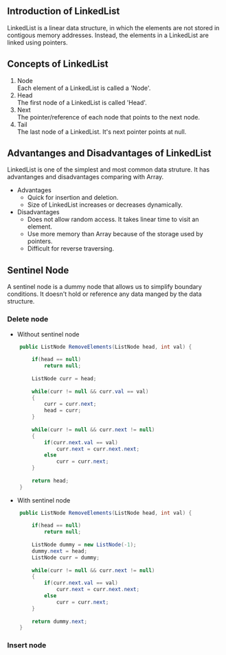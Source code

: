 ## Introduction of LinkedList
LinkedList is a linear data structure, in which the elements are not stored in contigous memory addresses. Instead, the elements in a LinkedList are linked using pointers.

## Concepts of LinkedList
1. Node </br>
   Each element of a LinkedList is called a 'Node'.
2. Head </br>
   The first node of a LinkedList is called 'Head'.
3. Next </br>
   The pointer/reference of each node that points to the next node.
4. Tail </br>
   The last node of a LinkedList. It's next pointer points at null.

## Advantanges and Disadvantages of LinkedList
LinkedList is one of the simplest and most common data struture. It has advantanges and disadvantages comparing with Array.
- Advantages
  * Quick for insertion and deletion.
  * Size of LinkedList increases or decreases dynamically.
- Disadvantages
  * Does not allow random access. It takes linear time to visit an element.
  * Use more memory than Array because of the storage used by pointers.
  * Difficult for reverse traversing.

## Sentinel Node
A sentinel node is a dummy node that allows us to simplify boundary conditions. It doesn't hold or reference any data manged by the data structure.

### Delete node
* Without sentinel node
```C#
    public ListNode RemoveElements(ListNode head, int val) {
        
        if(head == null)
            return null;
        
        ListNode curr = head;
        
        while(curr != null && curr.val == val)
        {
            curr = curr.next;
            head = curr;
        }
        
        while(curr != null && curr.next != null)
        {
            if(curr.next.val == val)
                curr.next = curr.next.next;
            else
                curr = curr.next;
        }
        
        return head;
    }
```
* With sentinel node
```C#
    public ListNode RemoveElements(ListNode head, int val) {
        
        if(head == null)
            return null;
        
        ListNode dummy = new ListNode(-1);
        dummy.next = head;
        ListNode curr = dummy;
        
        while(curr != null && curr.next != null)
        {
            if(curr.next.val == val)
                curr.next = curr.next.next;
            else
                curr = curr.next;
        }
        
        return dummy.next;
    }
```
### Insert node
